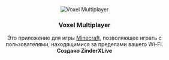 <div align="center">
  <img src="https://voxelofficial.netlify.app/vxl/app_icon.png" alt="Voxel Multiplayer">

  ### Voxel Multiplayer
  Это приложение для игры <a href="https://ru.wikipedia.org/wiki/Minecraft">Minecraft</a>, позволяющее играть с пользователями, находящимися за пределами вашего Wi-Fi.  
  **Создано ZinderXLive**
</div>
